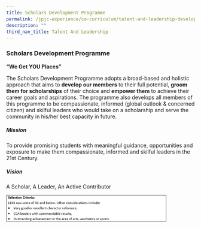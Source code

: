 ```yaml
---
title: Scholars Development Programme
permalink: /jpjc-experience/co-curriculum/talent-and-leadership-development-programme/scholars-development/
description: ""
third_nav_title: Talent And Leadership
---
```

### **Scholars Development Programme**
**“We Get YOU Places”**

The Scholars Development Programme adopts a broad-based and holistic approach that aims to **develop our members** to their full potential, **groom them for scholarships** of their choice and **empower them** to achieve their career goals and aspirations. The programme also develops all members of this programme to be compassionate, informed (global outlook & concerned citizen) and skilful leaders who would take on a scholarship and serve the community in his/her best capacity in future.

##### **Mission**
To provide promising students with meaningful guidance, opportunities and exposure to make them compassionate, informed and skilful leaders in the 21st Century.

##### **Vision**
A Scholar, A Leader, An Active Contributor

<img src="/images/sdp%201.jpg" 
     style="width:85%">
		 
		 
